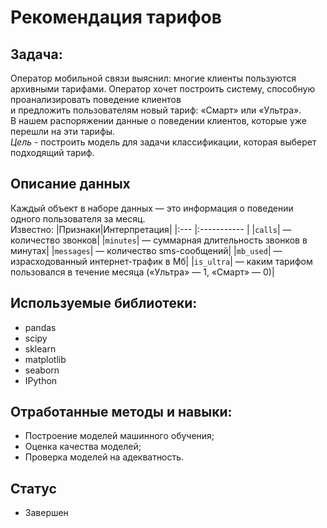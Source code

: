 # Рекомендация тарифов
## Задача:
Оператор мобильной связи выяснил: многие клиенты пользуются архивными тарифами. Оператор хочет построить систему, способную проанализировать поведение клиентов \
и предложить пользователям новый тариф: «Смарт» или «Ультра».\
В нашем распоряжении данные о поведении клиентов, которые уже перешли на эти тарифы. \
*Цель* - построить модель для задачи классификации, которая выберет подходящий тариф.

## Описание данных
Каждый объект в наборе данных — это информация о поведении одного пользователя за месяц.\
Известно:
|Признаки|Интерпретация|
|:--- |:----------- |
|`сalls`| — количество звонков|
|`minutes`| — суммарная длительность звонков в минутах|
|`messages`| — количество sms-сообщений|
|`mb_used`| — израсходованный интернет-трафик в Мб|
|`is_ultra`| — каким тарифом пользовался в течение месяца («Ультра» — 1, «Смарт» — 0)|

## Используемые библиотеки:
* pandas
* scipy
* sklearn
* matplotlib
* seaborn
* IPython

## Отработанные методы и навыки:
* Построение моделей машинного обучения;
* Оценка качества моделей;
* Проверка моделей на адекватность.
## Статус
* Завершен
